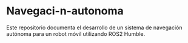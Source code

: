 # Navegaci-n-autonoma
Este repositorio documenta el desarrollo de un sistema de navegación autónoma para un robot móvil utilizando ROS2 Humble.
